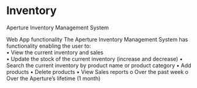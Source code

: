 # Inventory
Aperture Inventory Management System 

Web App functionality
The Aperture Inventory Management System has functionality enabling the user to:  
•	View the current inventory and sales  
•	Update the stock of the current inventory (increase and decrease) 
•	Search the current inventory by product name or product category
•	Add products 
•	Delete products 
•	View Sales reports 
  o	Over the past week 
  o	Over the Aperture’s lifetime (1 month) 

